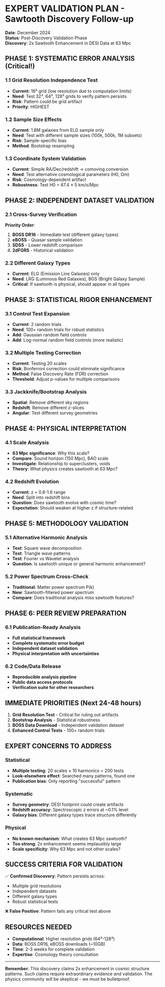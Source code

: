 # EXPERT VALIDATION PLAN - Sawtooth Discovery Follow-up

**Date**: December 2024  
**Status**: Post-Discovery Validation Phase  
**Discovery**: 2x Sawtooth Enhancement in DESI Data at 63 Mpc  

## PHASE 1: SYSTEMATIC ERROR ANALYSIS (Critical!)

### 1.1 Grid Resolution Independence Test
- **Current**: 16³ grid (low resolution due to computation limits)
- **Need**: Test 32³, 64³, 128³ grids to verify pattern persists
- **Risk**: Pattern could be grid artifact
- **Priority**: HIGHEST

### 1.2 Sample Size Effects
- **Current**: 1.8M galaxies from ELG sample only
- **Need**: Test with different sample sizes (100k, 500k, 1M subsets)
- **Risk**: Sample-specific bias
- **Method**: Bootstrap resampling

### 1.3 Coordinate System Validation
- **Current**: Simple RA/Dec/redshift → comoving conversion
- **Need**: Test alternative cosmological parameters (H0, Ωm)
- **Risk**: Cosmology-dependent artifact
- **Robustness**: Test H0 = 67.4 ± 5 km/s/Mpc

## PHASE 2: INDEPENDENT DATASET VALIDATION

### 2.1 Cross-Survey Verification
**Priority Order**:
1. **BOSS DR16** - Immediate test (different galaxy types)
2. **eBOSS** - Quasar sample validation
3. **SDSS** - Lower redshift comparison
4. **2dFGRS** - Historical validation

### 2.2 Different Galaxy Types
- **Current**: ELG (Emission Line Galaxies) only
- **Need**: LRG (Luminous Red Galaxies), BGS (Bright Galaxy Sample)
- **Critical**: If sawtooth is physical, should appear in all types

## PHASE 3: STATISTICAL RIGOR ENHANCEMENT

### 3.1 Control Test Expansion
- **Current**: 2 random trials
- **Need**: 100+ random trials for robust statistics
- **Add**: Gaussian random field controls
- **Add**: Log-normal random field controls (more realistic)

### 3.2 Multiple Testing Correction
- **Current**: Testing 20 scales
- **Risk**: Bonferroni correction could eliminate significance
- **Method**: False Discovery Rate (FDR) correction
- **Threshold**: Adjust p-values for multiple comparisons

### 3.3 Jackknife/Bootstrap Analysis
- **Spatial**: Remove different sky regions
- **Redshift**: Remove different z-slices
- **Angular**: Test different survey geometries

## PHASE 4: PHYSICAL INTERPRETATION

### 4.1 Scale Analysis
- **63 Mpc significance**: Why this scale?
- **Compare**: Sound horizon (150 Mpc), BAO scale
- **Investigate**: Relationship to superclusters, voids
- **Theory**: What physics creates sawtooth at 63 Mpc?

### 4.2 Redshift Evolution
- **Current**: z = 0.8-1.6 range
- **Need**: Split into redshift bins
- **Question**: Does sawtooth evolve with cosmic time?
- **Expectation**: Should weaken at higher z if structure-related

## PHASE 5: METHODOLOGY VALIDATION

### 5.1 Alternative Harmonic Analysis
- **Test**: Square wave decomposition
- **Test**: Triangle wave patterns
- **Test**: Fourier vs Wavelet analysis
- **Question**: Is sawtooth unique or general harmonic enhancement?

### 5.2 Power Spectrum Cross-Check
- **Traditional**: Matter power spectrum P(k)
- **New**: Sawtooth-filtered power spectrum
- **Compare**: Does traditional analysis miss sawtooth features?

## PHASE 6: PEER REVIEW PREPARATION

### 6.1 Publication-Ready Analysis
- **Full statistical framework**
- **Complete systematic error budget**
- **Independent dataset validation**
- **Physical interpretation with uncertainties**

### 6.2 Code/Data Release
- **Reproducible analysis pipeline**
- **Public data access protocols**
- **Verification suite for other researchers**

## IMMEDIATE PRIORITIES (Next 24-48 hours)

1. **Grid Resolution Test** - Critical for ruling out artifacts
2. **Bootstrap Analysis** - Statistical robustness
3. **BOSS Data Download** - Independent validation dataset
4. **Enhanced Control Tests** - 100+ random trials

## EXPERT CONCERNS TO ADDRESS

### Statistical
- **Multiple testing**: 20 scales × 10 harmonics = 200 tests
- **Look-elsewhere effect**: Searched many patterns, found one
- **Publication bias**: Only reporting "successful" pattern

### Systematic
- **Survey geometry**: DESI footprint could create artifacts
- **Redshift accuracy**: Spectroscopic z errors at ~0.1% level
- **Galaxy bias**: Different galaxy types trace structure differently

### Physical
- **No known mechanism**: What creates 63 Mpc sawtooth?
- **Too strong**: 2x enhancement seems implausibly large
- **Scale specificity**: Why 63 Mpc and not other scales?

## SUCCESS CRITERIA FOR VALIDATION

✅ **Confirmed Discovery**: Pattern persists across:
- Multiple grid resolutions
- Independent datasets
- Different galaxy types
- Robust statistical tests

❌ **False Positive**: Pattern fails any critical test above

## RESOURCES NEEDED

- **Computational**: Higher resolution grids (64³-128³)
- **Data**: BOSS DR16, eBOSS downloads (~10GB)
- **Time**: 2-3 weeks for complete validation
- **Expertise**: Cosmology theory consultation

---

**Remember**: This discovery claims 2x enhancement in cosmic structure patterns. 
Such claims require extraordinary evidence and validation.
The physics community will be skeptical - we must be bulletproof. 